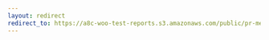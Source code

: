 ```yaml
---
layout: redirect
redirect_to: https://a8c-woo-test-reports.s3.amazonaws.com/public/pr-merge/39121/api/index.html
---
```

